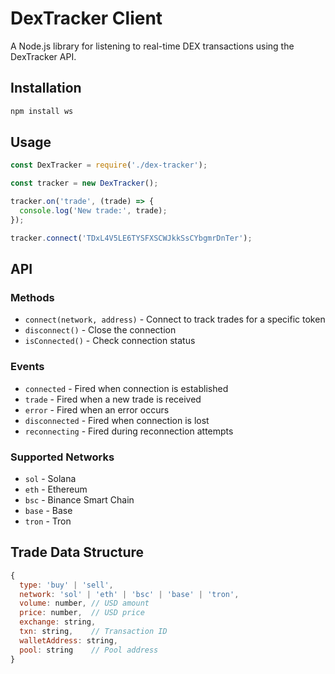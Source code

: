 # DexTracker Client

A Node.js library for listening to real-time DEX transactions using the DexTracker API.

## Installation

```bash
npm install ws
```

## Usage

```javascript
const DexTracker = require('./dex-tracker');

const tracker = new DexTracker();

tracker.on('trade', (trade) => {
  console.log('New trade:', trade);
});

tracker.connect('TDxL4V5LE6TYSFXSCWJkkSsCYbgmrDnTer');
```

## API

### Methods

- `connect(network, address)` - Connect to track trades for a specific token
- `disconnect()` - Close the connection
- `isConnected()` - Check connection status

### Events

- `connected` - Fired when connection is established
- `trade` - Fired when a new trade is received
- `error` - Fired when an error occurs
- `disconnected` - Fired when connection is lost
- `reconnecting` - Fired during reconnection attempts

### Supported Networks

- `sol` - Solana
- `eth` - Ethereum
- `bsc` - Binance Smart Chain
- `base` - Base
- `tron` - Tron

## Trade Data Structure

```javascript
{
  type: 'buy' | 'sell',
  network: 'sol' | 'eth' | 'bsc' | 'base' | 'tron',
  volume: number, // USD amount
  price: number,  // USD price
  exchange: string,
  txn: string,    // Transaction ID
  walletAddress: string,
  pool: string    // Pool address
}
```
